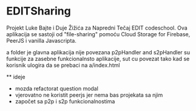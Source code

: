 # EDITSharing
Projekt Luke Bajte i Duje Žižića za Napredni Tečaj EDIT codeschool. Ova aplikacija se sastoji od "file-sharing" pomoću Cloud Storage for Firebase, PeerJS i vanilla Javascripta.

a folder je glavna aplikacija nije povezana p2pHandler and s2pHandler su funkcije za zasebne funkcionalnsto aplikacije, sut cu povezat tako kad se korisnik ulogira da se prebaci na a/index.html

** ideje
- mozda refactorat question modal
- vjerovatno ne koristit peerjs jer nema bas projekata sa njim
- započet sa p2p i s2p funkcionalnostima